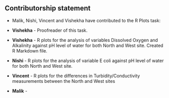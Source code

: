 ## Contributorship statement

* Malik, Nishi, Vincent and Vishekha have contributed to the R Plots task:

* **Vishekha** - Proofreader of this task. 
* **Vishekha** - R plots for the analysis of variables Dissolved Oxygen and Alkalinity against pH level of water for both North and West site. Created R Markdown file.
* **Nishi**    - R plots for the analysis of variable E coli against pH level of water for both North and West site.
* **Vincent**  - R plots for the differences in Turbidity/Conductivity measurements between the North and West sites 
* **Malik**    -
  
